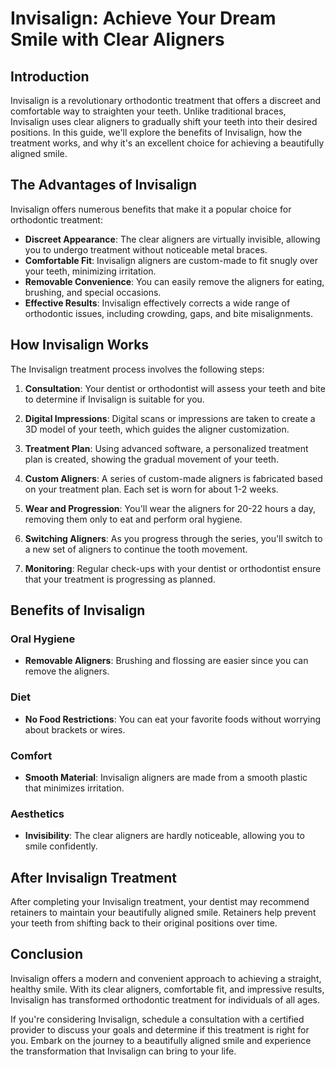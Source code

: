 # Invisalign: Achieve Your Dream Smile with Clear Aligners

## Introduction

Invisalign is a revolutionary orthodontic treatment that offers a discreet and comfortable way to straighten your teeth. Unlike traditional braces, Invisalign uses clear aligners to gradually shift your teeth into their desired positions. In this guide, we'll explore the benefits of Invisalign, how the treatment works, and why it's an excellent choice for achieving a beautifully aligned smile.

## The Advantages of Invisalign

Invisalign offers numerous benefits that make it a popular choice for orthodontic treatment:

- **Discreet Appearance**: The clear aligners are virtually invisible, allowing you to undergo treatment without noticeable metal braces.
- **Comfortable Fit**: Invisalign aligners are custom-made to fit snugly over your teeth, minimizing irritation.
- **Removable Convenience**: You can easily remove the aligners for eating, brushing, and special occasions.
- **Effective Results**: Invisalign effectively corrects a wide range of orthodontic issues, including crowding, gaps, and bite misalignments.

## How Invisalign Works

The Invisalign treatment process involves the following steps:

1. **Consultation**: Your dentist or orthodontist will assess your teeth and bite to determine if Invisalign is suitable for you.

2. **Digital Impressions**: Digital scans or impressions are taken to create a 3D model of your teeth, which guides the aligner customization.

3. **Treatment Plan**: Using advanced software, a personalized treatment plan is created, showing the gradual movement of your teeth.

4. **Custom Aligners**: A series of custom-made aligners is fabricated based on your treatment plan. Each set is worn for about 1-2 weeks.

5. **Wear and Progression**: You'll wear the aligners for 20-22 hours a day, removing them only to eat and perform oral hygiene.

6. **Switching Aligners**: As you progress through the series, you'll switch to a new set of aligners to continue the tooth movement.

7. **Monitoring**: Regular check-ups with your dentist or orthodontist ensure that your treatment is progressing as planned.

## Benefits of Invisalign

### Oral Hygiene

- **Removable Aligners**: Brushing and flossing are easier since you can remove the aligners.

### Diet

- **No Food Restrictions**: You can eat your favorite foods without worrying about brackets or wires.

### Comfort

- **Smooth Material**: Invisalign aligners are made from a smooth plastic that minimizes irritation.

### Aesthetics

- **Invisibility**: The clear aligners are hardly noticeable, allowing you to smile confidently.

## After Invisalign Treatment

After completing your Invisalign treatment, your dentist may recommend retainers to maintain your beautifully aligned smile. Retainers help prevent your teeth from shifting back to their original positions over time.

## Conclusion

Invisalign offers a modern and convenient approach to achieving a straight, healthy smile. With its clear aligners, comfortable fit, and impressive results, Invisalign has transformed orthodontic treatment for individuals of all ages.

If you're considering Invisalign, schedule a consultation with a certified provider to discuss your goals and determine if this treatment is right for you. Embark on the journey to a beautifully aligned smile and experience the transformation that Invisalign can bring to your life.